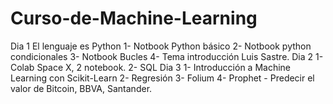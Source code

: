 # Curso-de-Machine-Learning
Dia 1
El lenguaje es Python
1- Notbook Python básico
2- Notbook python condicionales
3- Notbook Bucles
4- Tema introducción Luis Sastre.
Dia 2
1- Colab Space X, 2 notebook.
2- SQL
Dia 3
1- Introducción a Machine Learning con Scikit-Learn
2- Regresión
3- Folium
4- Prophet - Predecir el valor de Bitcoin, BBVA, Santander.
